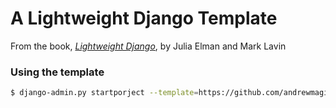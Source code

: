 A Lightweight Django Template
=============================
From the book, [*Lightweight Django*](http://www.amazon.com/Lightweight-Django-Julia-Elman/dp/149194594X), by Julia Elman and Mark Lavin

### Using the template ###
```bash
$ django-admin.py startporject --template=https://github.com/andrewmagill/ltwt-django-template/zipball/master <project_name>
```